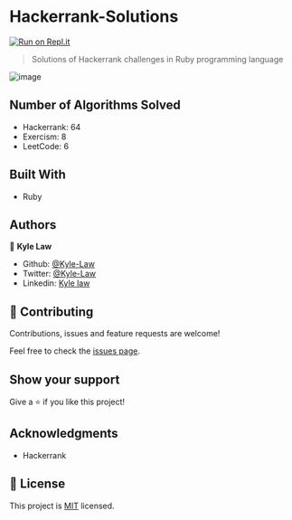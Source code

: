# Hackerrank-Solutions
[![Run on Repl.it](https://repl.it/badge/github/Kyle-Law/hackerrank-solutions)](https://repl.it/github/Kyle-Law/hackerrank-solutions)

> Solutions of Hackerrank challenges in Ruby programming language

![image](https://user-images.githubusercontent.com/55923773/75998427-ce798100-5f3b-11ea-8c85-69fa86f0a84f.png)

## Number of Algorithms Solved
- Hackerrank: 64
- Exercism: 8
- LeetCode: 6


## Built With

- Ruby



## Authors

👤 **Kyle Law**

- Github: [@Kyle-Law](https://github.com/Kyle-Law)
- Twitter: [@Kyle-Law](https://twitter.com/ZhunKhing)
- Linkedin: [Kyle law](https://www.linkedin.com/in/kyle-lawzhunkhing/)

## 🤝 Contributing

Contributions, issues and feature requests are welcome!

Feel free to check the [issues page](https://github.com/Kyle-Law/hackerrank-ruby/issues?q=is%3Aissue+is%3Aopen+sort%3Aupdated-desc).

## Show your support

Give a ⭐️ if you like this project!

## Acknowledgments

- Hackerrank

## 📝 License

This project is [MIT](https://github.com/Kyle-Law/hackerrank-solutions/blob/master/LICENSE) licensed.
